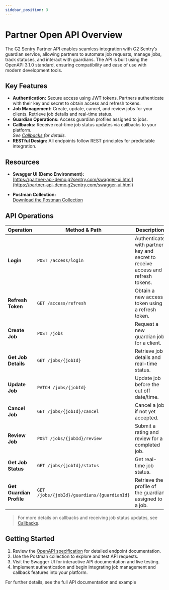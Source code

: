 ```yaml
---
sidebar_position: 3
---
```


# Partner Open API Overview

The G2 Sentry Partner API enables seamless integration with G2 Sentry’s guardian service, allowing partners to automate job requests, manage jobs, track statuses, and interact with guardians. The API is built using the OpenAPI 3.1.0 standard, ensuring compatibility and ease of use with modern development tools.

## Key Features

- **Authentication:** Secure access using JWT tokens. Partners authenticate with their key and secret to obtain access and refresh tokens.
- **Job Management:** Create, update, cancel, and review jobs for your clients. Retrieve job details and real-time status.
- **Guardian Operations:** Access guardian profiles assigned to jobs.
- **Callbacks:** Receive real-time job status updates via callbacks to your platform.  
  *See [Callbacks](./callbacks.md) for details.*
- **RESTful Design:** All endpoints follow REST principles for predictable integration.

## Resources

- **Swagger UI (Demo Environment):**  
  [https://partner-api-demo.g2sentry.com/swagger-ui.html](https://partner-api-demo.g2sentry.com/swagger-ui.html)

- **Postman Collection:**  
  [Download the Postman Collection](./G2SentryPartnerAPI.postman_collection.json)

## API Operations

| Operation                       | Method & Path                       | Description                                                                 |
|----------------------------------|-------------------------------------|-----------------------------------------------------------------------------|
| **Login**                       | `POST /access/login`                | Authenticate with partner key and secret to receive access and refresh tokens. |
| **Refresh Token**                | `GET /access/refresh`               | Obtain a new access token using a refresh token.                            |
| **Create Job**                   | `POST /jobs`                        | Request a new guardian job for a client.                                    |
| **Get Job Details**              | `GET /jobs/{jobId}`                 | Retrieve job details and real-time status.                                  |
| **Update Job**                   | `PATCH /jobs/{jobId}`               | Update job before the cut off date/time.                                                         |
| **Cancel Job**                   | `GET /jobs/{jobId}/cancel`          | Cancel a job if not yet accepted.                                           |
| **Review Job**                   | `POST /jobs/{jobId}/review`         | Submit a rating and review for a completed job.                             |
| **Get Job Status**               | `GET /jobs/{jobId}/status`          | Get real-time job status.                             |
| **Get Guardian Profile**         | `GET /jobs/{jobId}/guardians/{guardianId}` | Retrieve the profile of the guardian assigned to a job.                     |

> For more details on callbacks and receiving job status updates, see [Callbacks](./callbacks.md).

## Getting Started

1. Review the [OpenAPI specification](https://parner-api-demo.g2sentry.com/swagger-ui.html) for detailed endpoint documentation.
2. Use the Postman collection to explore and test API requests.
3. Visit the Swagger UI for interactive API documentation and live testing.
4. Implement authentication and begin integrating job management and callback features into your platform.

For further details, see the full API documentation and example
